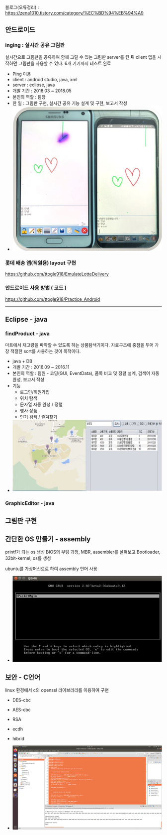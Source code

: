 블로그(오류정리) : https://zena1010.tistory.com/category/%EC%BD%94%EB%94%A9 


## 안드로이드

### inging : 실시간 공유 그림판
실시간으로 그림판을 공유하여 함께 그릴 수 있는 그림판
server를 켠 뒤 client 앱을 시작하면 그림판을 사용할 수 있다.
6개 기기까지 테스트 완료

+ Ping 이용
+ client : android studio, java, xml
+ server : eclipse, java
+ 개발 기간 : 2018.03 ~ 2018.05
+ 본인의 역할 : 팀장
+ 한 일 : 그림판 구현, 실시간 공유 기능 설계 및 구현, 보고서 작성
+ ![entry2](./inging/example_inging.JPG)


### 롯데 배송 앱(직원용) layout 구현
https://github.com/ttogle918/EmulateLotteDelivery

### 안드로이드 사용 방법 ( 코드 )
https://github.com/ttogle918/Practice_Android 

----------


## Eclipse - java

### findProduct - java
마트에서 재고량을 파악할 수 있도록 하는 상품탐색기이다. 
자료구조에 중점을 두어 가장 적절한 sort를 사용하는 것이 목적이다.

+ java + DB
+ 개발 기간 : 2016.09 ~ 2016.11
+ 본인의 역할 : 팀원 - 코딩(GUI, EventData), 품목 비교 및 정렬 설계, 검색어 자동완성, 보고서 작성
+ 기능
  + 로그인/회원가입
  + 위치 탐색
  + 문자열 자동 완성 / 정렬
  + 행사 상품
  + 인기 검색 / 즐겨찾기
+ ![findProduct](./findProduct/example1.JPG)


### GraphicEditor - java
그림판 구현
---------


## 간단한 OS 만들기 - assembly
printf가 되는 os 생성
BIOS의 부팅 과정, MBR, assembler를 살펴보고 Bootloader, 32bit-kernel, os를 생성

ubuntu를 가상머신으로 하여 assembly 언어 사용
+ ![os](./Simple_OS/4-run2.JPG)


## 보안 - C언어

linux 환경에서 c의 openssl 라이브러리를 이용하여 구현

+ DES-cbc
+ AES-cbc
+ RSA
+ ecdh
+ hibrid

+ ![ecdh](./security/ecdh_full.png)

